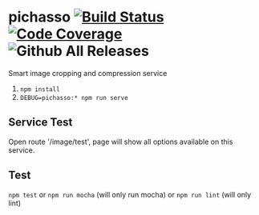 # pichasso [![Build Status](https://travis-ci.org/pichasso/pichasso.svg?branch=master)](https://travis-ci.org/pichasso/pichasso)[![Code Coverage](https://codecov.io/github/pichasso/pichasso/coverage.svg?branch=master)](https://codecov.io/github/pichasso/pichasso)![Github All Releases](https://img.shields.io/github/downloads/pichasso/pichasso/total.svg)

Smart image cropping and compression service

1. `npm install`
2. `DEBUG=pichasso:* npm run serve`

## Service Test

Open route '/image/test', page will show all options available on this service.

## Test

`npm test`
or `npm run mocha` (will only run mocha)
or `npm run lint` (will only lint)


